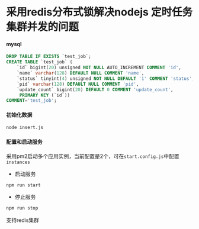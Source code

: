 # 采用redis分布式锁解决nodejs 定时任务集群并发的问题

#### mysql
```sql
DROP TABLE IF EXISTS `test_job`;
CREATE TABLE `test_job` ( 
    `id` bigint(20) unsigned NOT NULL AUTO_INCREMENT COMMENT 'id', 
    `name` varchar(128) DEFAULT NULL COMMENT 'name',
    `status` tinyint(4) unsigned NOT NULL DEFAULT '1' COMMENT 'status',
    `pid` varchar(128) DEFAULT NULL COMMENT 'pid',
    `update_count` bigint(20) DEFAULT 0 COMMENT 'update_count',
     PRIMARY KEY (`id`))
COMMENT='test_job';
```

#### 初始化数据
```bash
node insert.js
```

#### 配置和启动服务
采用pm2启动多个应用实例，当前配置是2个，可在`start.config.js`中配置`instances`

* 启动服务
```bash
npm run start
```

* 停止服务
```bash
npm run stop
```

支持redis集群
